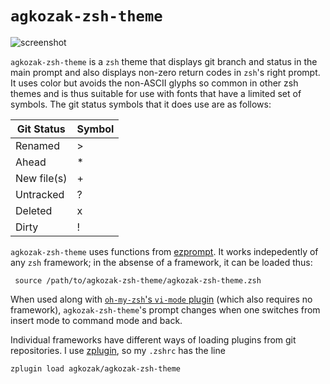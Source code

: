 
# `agkozak-zsh-theme`
![screenshot](https://github.com/agkozak/agkozak-zsh-theme/raw/master/img/agkozak-zsh-theme.jpg)


`agkozak-zsh-theme` is a `zsh` theme that displays git branch and status in the main prompt and also displays non-zero return codes in `zsh`'s right prompt. It uses color but avoids the non-ASCII glyphs so common in other zsh themes and is thus suitable for use with fonts that have a limited set of symbols. The git status symbols that it does use are as follows:

Git Status | Symbol
--- | ---
Renamed | >
Ahead | \*
New file(s) | +
Untracked | ?
Deleted | x
Dirty | !

`agkozak-zsh-theme` uses functions from [ezprompt](https://github.com/jmatth/ezprompt). It works indepedently of any `zsh` framework; in the absense of a framework, it can be loaded thus:

     source /path/to/agkozak-zsh-theme/agkozak-zsh-theme.zsh

When used along with [`oh-my-zsh`'s `vi-mode` plugin](https://raw.githubusercontent.com/robbyrussell/oh-my-zsh/master/plugins/vi-mode/vi-mode.plugin.zsh) (which also requires no framework), `agkozak-zsh-theme`'s prompt changes when one switches from insert mode to command mode and back.

Individual frameworks have different ways of loading plugins from git repositories. I use [zplugin](https://github.com/zdharma/zplugin), so my `.zshrc` has the line

    zplugin load agkozak/agkozak-zsh-theme
